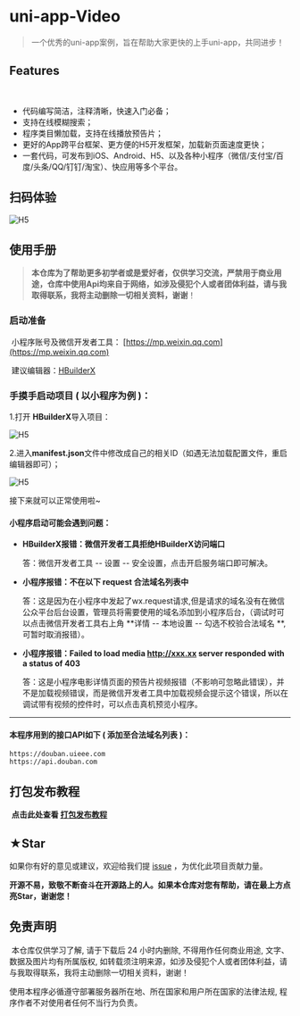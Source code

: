 # uni-app-Video



> 一个优秀的uni-app案例，旨在帮助大家更快的上手uni-app，共同进步！



## Features

​	

- 代码编写简洁，注释清晰，快速入门必备；
- 支持在线模糊搜索；
- 程序类目懒加载，支持在线播放预告片；
- 更好的App跨平台框架、更方便的H5开发框架，加载新页面速度更快；
- 一套代码，可发布到iOS、Android、H5、以及各种小程序（微信/支付宝/百度/头条/QQ/钉钉/淘宝）、快应用等多个平台。



## 扫码体验



![H5](http://www.zhaohongcheng.com:8100/github/ma.jpg)



## 使用手册

> ​	**本仓库为了帮助更多初学者或是爱好者，仅供学习交流，严禁用于商业用途，仓库中使用Api均来自于网络，如涉及侵犯个人或者团体利益，请与我取得联系，我将主动删除一切相关资料，谢谢**！



### 启动准备

​	小程序账号及微信开发者工具： [https://mp.weixin.qq.com](https://mp.weixin.qq.com)

​	建议编辑器：[HBuilderX](https://www.dcloud.io/hbuilderx.html)



### 手摸手启动项目 ( 以小程序为例 )：

1.打开 **HBuilderX**导入项目：

![H5](http://www.zhaohongcheng.com:8100/github/improt.png)



2.进入**manifest.json**文件中修改成自己的相关ID（如遇无法加载配置文件，重启编辑器即可）；

![H5](http://www.zhaohongcheng.com:8100/github/main.png)



接下来就可以正常使用啦~



#### 小程序启动可能会遇到问题：

- **HBuilderX报错：微信开发者工具拒绝HBuilderX访问端口**

  答：微信开发者工具 -- 设置 -- 安全设置，点击开启服务端口即可解决。

  

- **小程序报错：不在以下 request 合法域名列表中**

  答：这是因为在小程序中发起了wx.request请求,但是请求的域名没有在微信公众平台后台设置，管理员将需要使用的域名添加到小程序后台，（调试时可以点击微信开发者工具右上角 **详情 -- 本地设置 -- 勾选不校验合法域名 **,可暂时取消报错）。

  

- **小程序报错：Failed to load media http://xxx.xx server responded with a status of 403**

  答：这是小程序电影详情页面的预告片视频报错（不影响可忽略此错误），并不是加载视频错误，而是微信开发者工具中加载视频会提示这个错误，所以在调试带有视频的控件时，可以点击真机预览小程序。



------

#### 本程序用到的接口API如下 ( 添加至合法域名列表 )：

```
https://douban.uieee.com
https://api.douban.com
```



## 打包发布教程

​	**点击此处查看 [打包发布教程](https://uniapp.dcloud.net.cn/quickstart?id=%e5%8f%91%e5%b8%83uni-app)**



## ★Star

 如果你有好的意见或建议，欢迎给我们提 [issue](https://github.com/Tzlibai/uni-app-video/issues) ，为优化此项目贡献力量。

**开源不易，致敬不断奋斗在开源路上的人。如果本仓库对您有帮助，请在最上方点亮Star，谢谢您！**



## 免责声明

​		本仓库仅供学习了解, 请于下载后 24 小时内删除, 不得用作任何商业用途, 文字、数据及图片均有所属版权, 如转载须注明来源，如涉及侵犯个人或者团体利益，请与我取得联系，我将主动删除一切相关资料，谢谢！



使用本程序必循遵守部署服务器所在地、所在国家和用户所在国家的法律法规, 程序作者不对使用者任何不当行为负责。



